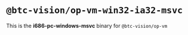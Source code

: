 # `@btc-vision/op-vm-win32-ia32-msvc`

This is the **i686-pc-windows-msvc** binary for `@btc-vision/op-vm`
